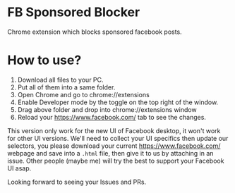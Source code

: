 # FB Sponsored Blocker
Chrome extension which blocks sponsored facebook posts.

# How to use?

1. Download all files to your PC.
2. Put all of them into a same folder.
3. Open Chrome and go to chrome://extensions
4. Enable Developer mode by the toggle on the top right of the window.
5. Drag above folder and drop into chrome://extensions window
6. Reload your https://www.facebook.com/ tab to see the changes.

This version only work for the new UI of Facebook desktop, it won't work for other UI versions. We'll need to collect your UI specifics then update our selectors, you please download your current https://www.facebook.com/ webpage and save into a `.html` file, then give it to us by attaching in an issue. Other people (maybe me) will try the best to support your Facebook UI asap.

Looking forward to seeing your Issues and PRs.
